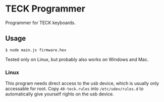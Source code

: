 # TECK Programmer
Programmer for TECK keyboards.

## Usage

```
$ node main.js firmware.hex
```

Tested only on Linux, but probably also works on Windows and Mac.

### Linux

This program needs direct access to the usb device, which is usually only accessable for root.
Copy `40-teck.rules` into `/etc/udev/rules.d` to automatically give yourself rights on the usb device.
